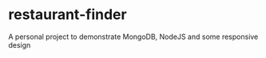 restaurant-finder
=================

A personal project to demonstrate MongoDB, NodeJS and some responsive design
